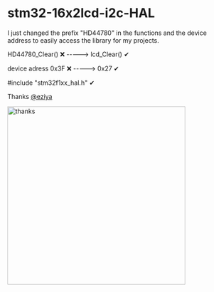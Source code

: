 # stm32-16x2lcd-i2c-HAL

I just changed the prefix "HD44780" in the functions and the device address to easily access the library for my projects.

HD44780_Clear() ❌ -----> lcd_Clear() ✔

device adress 0x3F ❌ -----> 0x27 ✔

#include "stm32f1xx_hal.h" ✔

Thanks [@eziya](https://github.com/eziya)

<img src="https://github.com/mertalisenturk/stm32-16x2lcd-i2c-HAL/blob/master/lcdThanks.jpg" alt="thanks" width="400"/>


